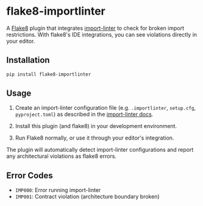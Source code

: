 # flake8-importlinter

A [Flake8](https://flake8.pycqa.org/) plugin that integrates [import-linter](https://github.com/seddonym/import-linter) to check for broken import restrictions.  With flake8's IDE integrations, you can see violations directly in your editor.

## Installation

```bash
pip install flake8-importlinter
```

## Usage

1. Create an import-linter configuration file (e.g. `.importlinter`, `setup.cfg`, `pyproject.toml`) as described in the [import-linter docs](https://import-linter.readthedocs.io/en/latest/configuration.html).

2. Install this plugin (and flake8) in your development environment.

3. Run Flake8 normally, or use it through your editor's integration.

The plugin will automatically detect import-linter configurations and report any architectural violations as flake8 errors.

## Error Codes

- `IMP000`: Error running import-linter
- `IMP001`: Contract violation (architecture boundary broken)
